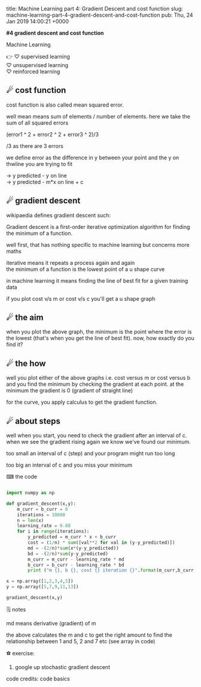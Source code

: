 title: Machine Learning part 4: Gradient Descent and cost function
slug: machine-learning-part-4-gradient-descent-and-cost-function
pub: Thu, 24 Jan 2019 14:00:21 +0000


**#4 gradient descent and cost function**




Machine Learning




👉 ♡ supervised learning  
♡ unsupervised learning  
♡ reinforced learning




**☄ cost function**
-------------------




cost function is also called mean squared error. 




well mean means sum of elements / number of elements. here we take the sum of all squared errors




(error1 ^ 2 + error2 ^ 2 + error3 ^ 2)/3




/3 as there are 3 errors




we define error as the difference in y between your point and the y on thwline you are trying to fit




-> y predicted - y on line  
-> y predicted - m\*x on line + c




☄ gradient descent
------------------




wikipaedia defines gradient descent such:




Gradient descent is a first-order iterative optimization algorithm for finding the minimum of a function.




well first, that has nothing specific to machine learning but concerns more maths




iterative means it repeats a process again and again  
the minimum of a function is the lowest point of a u shape curve




in machine learning it means finding the line of best fit for a given training data




if you plot cost v/s m or cost v/s c you'll get a u shape graph




☄ the aim
---------




when you plot the above graph, the minimum is the point where the error is the lowest (that's when you get the line of best fit). now, how exactly do you find it? 




☄ the how
---------




well you plot either of the above graphs i.e. cost versus m or cost versus b and you find the minimum by checking the gradient at each point. at the minimum the gradient is 0 (gradient of straight line)




for the curve, you apply calculus to get the gradient function.




☄ about steps
-------------




well when you start, you need to check the gradient after an interval of c. when we see the gradient rising again we know we've found our minimum.




too small an interval of c (step) and your program might run too long




too big an interval of c and you miss your minimum




⌨ the code





```python

import numpy as np

def gradient_descent(x,y):
    m_curr = b_curr = 0
    iterations = 10000
    n = len(x)
    learning_rate = 0.08
    for i in range(iterations):
        y_predicted = m_curr * x + b_curr
        cost = (1/n) * sum([val**2 for val in (y-y_predicted)])
        md = -(2/n)*sum(x*(y-y_predicted))
        bd = -(2/n)*sum(y-y_predicted)
        m_curr = m_curr - learning_rate * md
        b_curr = b_curr - learning_rate * bd
        print ("m {}, b {}, cost {} iteration {}".format(m_curr,b_curr,cost, i))

x = np.array([1,2,3,4,5])
y = np.array([5,7,9,11,13])

gradient_descent(x,y)

```



🗒 notes




md means derivative (gradient) of m




the above calculates the m and c to get the right amount to find the relationship between 1 and 5, 2 and 7 etc (see array in code) 




⚽ exercise:  
1. google up stochastic gradient descent




code credits: code basics





